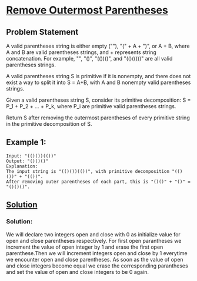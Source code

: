 # [Remove Outermost Parentheses](https://leetcode.com/problems/remove-outermost-parentheses/)
## Problem Statement
A valid parentheses string is either empty (""), "(" + A + ")", or A + B, where A and B are valid parentheses strings, and + represents string concatenation.  For example, "", "()", "(())()", and "(()(()))" are all valid parentheses strings.

A valid parentheses string S is primitive if it is nonempty, and there does not exist a way to split it into S = A+B, with A and B nonempty valid parentheses strings.

Given a valid parentheses string S, consider its primitive decomposition: S = P_1 + P_2 + ... + P_k, where P_i are primitive valid parentheses strings.

Return S after removing the outermost parentheses of every primitive string in the primitive decomposition of S.

## __Example 1:__
```
Input: "(()())(())"
Output: "()()()"
Explanation: 
The input string is "(()())(())", with primitive decomposition "(()())" + "(())".
After removing outer parentheses of each part, this is "()()" + "()" = "()()()".

```

## [Solution]()

### Solution: 
We will declare two integers open and close with 0 as initialize value for open and close parentheses respectively.
For first open parantheses we increment the value of open integer by 1 and erase the first open parenthese.Then we will increment integers open 
and close by 1 everytime we encounter open and close parentheses. As soon as the 
value of open and close integers become equal we erase the corresponding parantheses and
set the value of open and close integers to be 0 again.